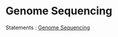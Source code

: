 # Genome Sequencing

Statements : [Genome Sequencing](https://www.codingame.com/training/hard/genome-sequencing)
